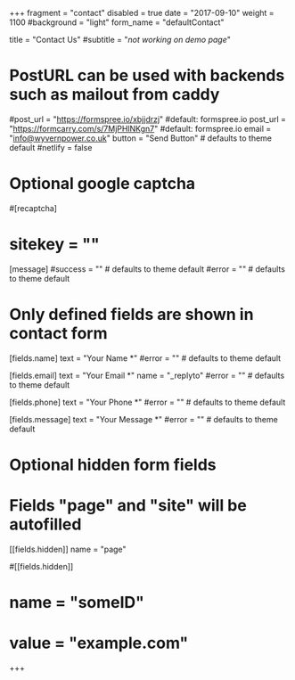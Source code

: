 +++
fragment = "contact"
disabled = true
date = "2017-09-10"
weight = 1100
#background = "light"
form_name = "defaultContact"

title = "Contact Us"
#subtitle  = "*not working on demo page*"

# PostURL can be used with backends such as mailout from caddy
#post_url = "https://formspree.io/xbjjdrzj" #default: formspree.io
post_url = "https://formcarry.com/s/7MjPHlNKgn7" #default: formspree.io
email = "info@wyvernpower.co.uk"
button = "Send Button" # defaults to theme default
#netlify = false

# Optional google captcha
#[recaptcha]
#  sitekey = ""

[message]
  #success = "" # defaults to theme default
  #error = "" # defaults to theme default

# Only defined fields are shown in contact form
[fields.name]
  text = "Your Name *"
  #error = "" # defaults to theme default

[fields.email]
  text = "Your Email *"
  name = "_replyto"
  #error = "" # defaults to theme default

[fields.phone]
  text = "Your Phone *"
  #error = "" # defaults to theme default

[fields.message]
  text = "Your Message *"
  #error = "" # defaults to theme default

# Optional hidden form fields
# Fields "page" and "site" will be autofilled
[[fields.hidden]]
  name = "page"

#[[fields.hidden]]
#  name = "someID"
#  value = "example.com"
+++


